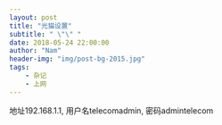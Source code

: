 ```yaml
---
layout: post
title: "光猫设置"
subtitle: " \"\" "
date: 2018-05-24 22:00:00
author: "Nam"
header-img: "img/post-bg-2015.jpg"
tags:
    - 杂记
    - 上网
---
```


地址192.168.1.1, 用户名telecomadmin, 密码admintelecom
